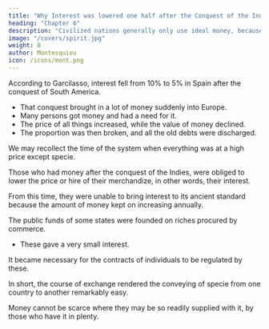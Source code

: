 ```yaml
---
title: "Why Interest was lowered one half after the Conquest of the Indies"
heading: "Chapter 6"
description: "Civilized nations generally only use ideal money, because they have converted their real money into ideal"
image: "/covers/spirit.jpg"
weight: 8
author: Montesquieu
icon: /icons/mont.png
---
```




According to Garcilasso, interest fell from 10% to 5% in Spain after the conquest of South America.
<!-- the Indies. -->
- That conquest brought in a lot of money suddenly into Europe.
- Many persons got money and had a need for it.
- The price of all things increased, while the value of money declined. 
- The proportion was then broken, and all the old debts were discharged.
        
We may recollect the time of the system when everything was at a high price except specie. 

Those who had money after the conquest of the Indies, were obliged to lower the price or hire of their merchandize, in other words, their interest.

From this time, they were unable to bring interest to its ancient standard because the amount of money kept on increasing annually.

The public funds of some states were founded on riches procured by commerce. 
- These gave a very small interest. 

It became necessary for the contracts of individuals to be regulated by these.

In short, the course of exchange rendered the conveying of specie from one country to another remarkably easy. 

Money cannot be scarce where they may be so readily supplied with it, by those who have it in plenty.

